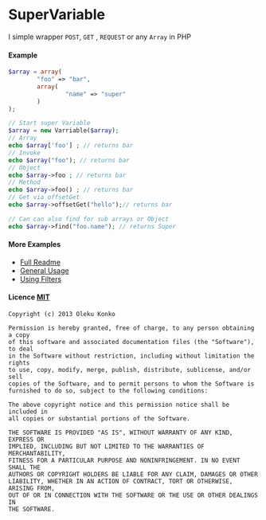 SuperVariable
=============

I simple wrapper `POST`, `GET` , `REQUEST` or any `Array` in PHP

#### Example 

```PHP
$array = array(
		"foo" => "bar",
		array(
				"name" => "super"
		)
);

// Start super Variable
$array = new Varriable($array);
// Array
echo $array['foo'] ; // returns bar
// Invoke
echo $array("foo"); // returns bar
// Object
echo $array->foo ; // returns bar
// Method
echo $array->foo() ; // returns bar
// Get via offsetGet
echo $array->offsetGet("hello");// returns bar

// Can can also find for sub arrays or Object
echo $array->find("foo.name"); // returns Super
```	


#### More Examples
- [Full Readme](docs/README.md)
- [General Usage](docs/USAGE_GENERAL.md)
- [Using Filters](docs/USAGE_FILTER.md)

#### Licence [MIT](http://opensource.org/licenses/MIT)

	Copyright (c) 2013 Oleku Konko
	
	Permission is hereby granted, free of charge, to any person obtaining a copy
	of this software and associated documentation files (the "Software"), to deal
	in the Software without restriction, including without limitation the rights
	to use, copy, modify, merge, publish, distribute, sublicense, and/or sell
	copies of the Software, and to permit persons to whom the Software is
	furnished to do so, subject to the following conditions:
	
	The above copyright notice and this permission notice shall be included in
	all copies or substantial portions of the Software.
	
	THE SOFTWARE IS PROVIDED "AS IS", WITHOUT WARRANTY OF ANY KIND, EXPRESS OR
	IMPLIED, INCLUDING BUT NOT LIMITED TO THE WARRANTIES OF MERCHANTABILITY,
	FITNESS FOR A PARTICULAR PURPOSE AND NONINFRINGEMENT. IN NO EVENT SHALL THE
	AUTHORS OR COPYRIGHT HOLDERS BE LIABLE FOR ANY CLAIM, DAMAGES OR OTHER
	LIABILITY, WHETHER IN AN ACTION OF CONTRACT, TORT OR OTHERWISE, ARISING FROM,
	OUT OF OR IN CONNECTION WITH THE SOFTWARE OR THE USE OR OTHER DEALINGS IN
	THE SOFTWARE.
	 




	
	
